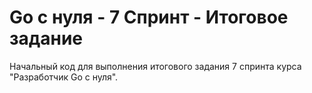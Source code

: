 # Go с нуля - 7 Спринт - Итоговое задание

Начальный код для выполнения итогового задания 7 спринта курса "Разработчик Go с нуля".
